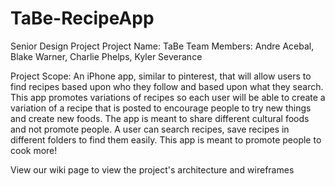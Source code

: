 # TaBe-RecipeApp
Senior Design Project
Project Name: TaBe
Team Members: Andre Acebal, Blake Warner, Charlie Phelps, Kyler Severance

Project Scope: An iPhone app, similar to pinterest, that will allow users to find recipes based upon who they follow and based upon what they search. This app promotes variations of recipes so each user will be able to create a variation of a recipe that is posted to encourage people to try new things and create new foods. The app is meant to share different cultural foods and not promote people. A user can search recipes, save recipes in different folders to find them easily. This app is meant to promote people to cook more!

View our wiki page to view the project's architecture and wireframes 

